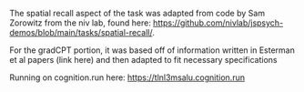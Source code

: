 The spatial recall aspect of the task was adapted from code by Sam Zorowitz from the niv lab, found here: https://github.com/nivlab/jspsych-demos/blob/main/tasks/spatial-recall/.

For the gradCPT portion, it was based off of information written in Esterman et al papers (link here) and then adapted to fit necessary specifications

Running on cognition.run here: https://tlnl3msalu.cognition.run

